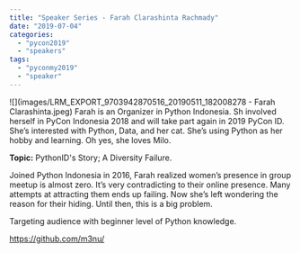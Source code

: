 ```yaml
---
title: "Speaker Series - Farah Clarashinta Rachmady"
date: "2019-07-04"
categories: 
  - "pycon2019"
  - "speakers"
tags: 
  - "pyconmy2019"
  - "speaker"
---
```


![](images/LRM_EXPORT_9703942870516_20190511_182008278 - Farah Clarashinta.jpeg) Farah is an Organizer in Python Indonesia. Sh involved herself in PyCon Indonesia 2018 and will take part again in 2019 PyCon ID. She’s interested with Python, Data, and her cat. She’s using Python as her hobby and learning. Oh yes, she loves Milo.

**Topic:** PythonID's Story; A Diversity Failure.

Joined Python Indonesia in 2016, Farah realized women’s presence in group meetup is almost zero. It’s very contradicting to their online presence. Many attempts at attracting them ends up failing. Now she’s left wondering the reason for their hiding. Until then, this is a big problem.

Targeting audience with beginner level of Python knowledge.

https://github.com/m3nu/
